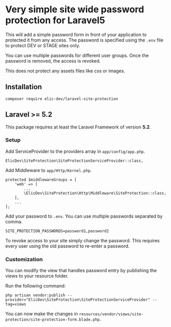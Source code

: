 # Very simple site wide password protection for Laravel5

This will add a simple password form in front of your application to protected it
from any access. The password is specified using the `.env` file to protect DEV
or STAGE sites only.

You can use multiple passwords for different user groups. Once the password is
removed, the access is revoked.

This does not protect any assets files like css or images.

## Installation

```
composer require elic-dev/laravel-site-protection
```

## Laravel >= 5.2

This package requires at least the Laravel Framework of version **5.2**.

### Setup

Add ServiceProvider to the providers array in `app/config/app.php`.

```
ElicDev\SiteProtection\SiteProtectionServiceProvider::class,
```

Add Middleware to `app/Http/Kernel.php`.

```
protected $middlewareGroups = [
    'web' => [
        ...
        \ElicDev\SiteProtection\Http\Middleware\SiteProtection::class,
    ],
    ...
];
```

Add your password to `.env`. You can use multiple passwords separated by comma.

```
SITE_PROTECTION_PASSWORDS=password1,password2
```

To revoke access to your site simply change the password. This requires every
user using the old password to re-enter a password.

### Customization

You can modify the view that handles password entry by publishing the views to your resource folder.

Run the following command:

```
php artisan vendor:publish --provider="ElicDev\SiteProtection\SiteProtectionServiceProvider" --tag=views
```

You can now make the changes in `resources/vendor/views/site-protection/site-protection-form.blade.php`.
